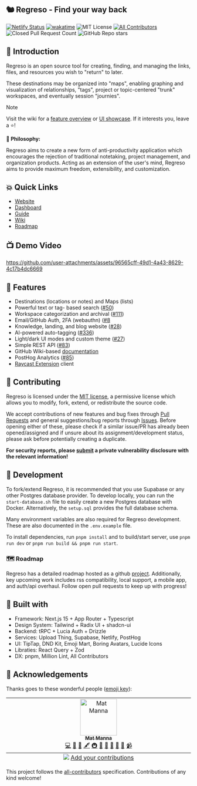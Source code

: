 ## 🐿️ Regreso - Find your way back

[![Netlify Status](https://api.netlify.com/api/v1/badges/9186e8eb-17c0-4d34-bdd9-e2add4200741/deploy-status)](https://app.netlify.com/sites/regreso/deploys)
[![wakatime](https://wakatime.com/badge/user/7482ea9d-3085-4e9b-95ad-1ca78a14d948/project/2972fea6-6fe2-4f55-afb8-a47ff01540ad.svg)](https://wakatime.com/badge/user/7482ea9d-3085-4e9b-95ad-1ca78a14d948/project/2972fea6-6fe2-4f55-afb8-a47ff01540ad)
![MIT License](https://img.shields.io/github/license/matmanna/regreso)
[![All Contributors](https://img.shields.io/github/all-contributors/regresado/regreso?color=ee8449&style=flat-square)](#-acknowledgements)
![Closed Pull Request Count](https://img.shields.io/github/issues-pr-closed/matmanna/regreso)
![GitHub Repo stars](https://img.shields.io/github/stars/matmanna/regreso)

## 👋 Introduction

Regreso is an open source tool for creating, finding, and managing the links, files, and resources you wish to "return" to later.

These destinations may be organized into "maps", enabling graphing and visualization of relationships, "tags", project or topic-centered "trunk" workspaces, and eventually session "journies".

> [!Note]
> Visit the wiki for a [feature overview](https://github.com/matmanna/regreso/wiki/Feature-Comparison-Table) or [UI showcase](https://github.com/matmanna/regreso/wiki/UI-Showcase). If it interests you, leave a ⭐!

**🤔 Philosophy:**

Regreso aims to create a new form of anti-productivity application which encourages the rejection of traditional notetaking, project management, and organization products. Acting as an extension of the user's mind, Regreso aims to provide maximum freedom, extensibility, and customization.

## 💥 Quick Links

- [Website](https://regreso.netlify.app)
- [Dashboard](https://regreso.netlify.app/dashboard)
- [Guide](https://regreso.netlify.app/guide)
- [Wiki](https://regreso.netlify.app/wiki)
- [Roadmap](https://regreso.netlify.app/roadmap)

## 📺 Demo Video

https://github.com/user-attachments/assets/96565cff-49d1-4a43-8629-4c17b4dc6669

## 🌟 Features

- Destinations (locations or notes) and Maps (lists)
- Powerful text or tag- based search ([#50](https://github.com/regresado/regreso/pull/50))
- Workspace categorization and archival ([#111](https://github.com/regresado/regreso/pull/111))
- Email/GitHub Auth, 2FA (webauthn) ([#8](https://github.com/regresado/regreso/pull/8)
- Knowledge, landing, and blog website ([#28](https://github.com/regresado/regreso/pull/28))
- AI-powered auto-tagging ([#336](https://github.com/regresado/regreso/pull/336))
- Light/dark UI modes and custom theme ([#27](https://github.com/regresado/regreso/pull/27))
- Simple REST API ([#83](https://github.com/regresado/regreso/pull/83))
- GitHub Wiki-based [documentation](https://github.com/regresado/regreso/wiki)
- PostHog Analytics ([#85](https://github.com/regresado/regreso/pull/85))
- [Raycast Extension](https://github.com/regresado/raycasting) client

## 🤝 Contributing

Regreso is licensed under the [MIT license](LICENSE.md), a permissive license which allows you to modify, fork, extend, or redistribute the source code.

We accept contributions of new features and bug fixes through [Pull Requests](/pulls) and general suggestions/bug reports through [Issues](/issues). Before opening either of these, please check if a similar issue/PR has already been opened/assigned and if unsure about its assignment/development status, please ask before potentially creating a duplicate.

**For security reports, please [submit](/security) a private vulnerability disclosure with the relevant information!**

## 🚀 Development

To fork/extend Regreso, it is recommended that you use Supabase or any other Postgres database provider. To develop locally, you can run the `start-database.sh` file to easily create a new Postgres database with Docker. Alternatively, the `setup.sql` provides the full database schema.

Many environment variables are also required for Regreso development. These are also documented in the `.env.example` file.

To install dependencies, run `pnpm install` and to build/start server, use `pnpm run dev` or `pnpm run build && pnpm run start`.

### 🗺️ Roadmap

Regreso has a detailed roadmap hosted as a github [project](/projects). Additionally, key upcoming work includes rss compatibility, local support, a mobile app, and auth/api overhaul. Follow open pull requests to keep up with progress!

## 🔨 Built with

- Framework: Next.js 15 + App Router + Typescript
- Design System: Tailwind + Radix UI + shadcn-ui
- Backend: tRPC + Lucia Auth + Drizzle
- Services: Upload Thing, Supabase, Netlify, PostHog
- UI: TipTap, DND Kit, Emoji Mart, Boring Avatars, Lucide Icons
- Libraties: React Query + Zod
- DX: pnpm, Million Lint, All Contributors

## 🙌 Acknowledgements

Thanks goes to these wonderful people ([emoji key](https://allcontributors.org/docs/en/emoji-key)):

<!-- ALL-CONTRIBUTORS-LIST:START - Do not remove or modify this section -->
<!-- prettier-ignore-start -->
<!-- markdownlint-disable -->
<table>
  <tbody>
    <tr>
      <td align="center" valign="top" width="14.28%"><a href="https://github.com/matmanna"><img src="https://avatars.githubusercontent.com/u/91392083?v=4?s=100" width="100px;" alt="Mat Manna"/><br /><sub><b>Mat Manna</b></sub></a><br /><a href="https://github.com/regresado/regreso/commits?author=matmanna" title="Code">💻</a> <a href="https://github.com/regresado/regreso/issues?q=author%3Amatmanna" title="Bug reports">🐛</a> <a href="#blog-matmanna" title="Blogposts">📝</a> <a href="#content-matmanna" title="Content">🖋</a> <a href="#infra-matmanna" title="Infrastructure (Hosting, Build-Tools, etc)">🚇</a> <a href="https://github.com/regresado/regreso/commits?author=matmanna" title="Documentation">📖</a> <a href="#design-matmanna" title="Design">🎨</a> <a href="#ideas-matmanna" title="Ideas, Planning, & Feedback">🤔</a> <a href="#maintenance-matmanna" title="Maintenance">🚧</a> <a href="#projectManagement-matmanna" title="Project Management">📆</a> <a href="#video-matmanna" title="Videos">📹</a></td>
    </tr>
  </tbody>
  <tfoot>
    <tr>
      <td align="center" size="13px" colspan="7">
        <img src="https://raw.githubusercontent.com/all-contributors/all-contributors-cli/1b8533af435da9854653492b1327a23a4dbd0a10/assets/logo-small.svg">
          <a href="https://all-contributors.js.org/docs/en/bot/usage">Add your contributions</a>
        </img>
      </td>
    </tr>
  </tfoot>
</table>

<!-- markdownlint-restore -->
<!-- prettier-ignore-end -->

<!-- ALL-CONTRIBUTORS-LIST:END -->

This project follows the [all-contributors](https://github.com/all-contributors/all-contributors) specification. Contributions of any kind welcome!
